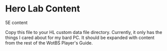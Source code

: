 # Hero Lab Content

5E content

Copy this file to your HL custom data file directory.
Currently, it only has the things I cared about for my bard PC.
It should be expanded with content from the rest of the WotBS Player's Guide.
